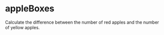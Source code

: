 # appleBoxes
Calculate the difference between the number of red apples and the number of yellow apples.
